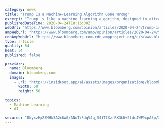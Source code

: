 ```yaml
---
category: news
title: "Trump Is a Machine-Learning Algorithm Gone Wrong"
excerpt: "Trump is like a machine learning algorithm, designed to attract maximum attention. He responds to positive and sometimes negative stimuli, focusing heavily on what"
publishedDateTime: 2020-04-24T18:16:00Z
webUrl: "https://www.bloomberg.com/opinion/articles/2020-04-24/trump-is-a-machine-learning-algorithm-gone-wrong"
ampWebUrl: "https://www.bloomberg.com/amp/opinion/articles/2020-04-24/trump-is-a-machine-learning-algorithm-gone-wrong"
cdnAmpWebUrl: "https://www-bloomberg-com.cdn.ampproject.org/c/s/www.bloomberg.com/amp/opinion/articles/2020-04-24/trump-is-a-machine-learning-algorithm-gone-wrong"
type: article
quality: 54
heat: 54
published: false

provider:
  name: Bloomberg
  domain: bloomberg.com
  images:
    - url: "https://insideout.app/ai/assets/images/organizations/bloomberg.com-50x50.jpg"
      width: 50
      height: 50

topics:
  - Machine Learning
  - AI

secured: "DkyxzHp2ZMHk3A2n6w0/ANoTiRdqVJqjS45T7XzrRK3b6+2tdcJWP9xpA5p/3QMQ/16OmG67Yv+hd4Gr7m9G0GSRiaLWHfjFj2ED4eIQPJqf2hmzg+5jIdQGcoWOf4Hx/YZjhXf9gJVTn18iCkHnnxoU/QrtzYKQ1mQJzqFyhq825WgbKiTq7UIutq54TjPO/Y6MZ2Rk0Nu5Bm2cu1CgIg5L+EdPYKLuGjB9iYISyAf9/CrbTLuYLB4m9vnd1aSqi4FzdUtNorPnXu3HdfrpnTJS3BApW3X9EngN9KcoNg08DJWMjk24TTUehVCPA2n1W7dzBRtjjbSapl2MrWdNiWwsQTt0YCVtlMXhU9n+j9Mq6kMJj3RyTukvj4GYdDeD/8iL9ZVyvX3AtO3U1O1WE5Wdq/t2Z6UOKhEuHxKAy6guaUU8GWWlf71yIa2+oeMddClbAUuTbf1uuO9TIe9xYUwkz/PvE19OJkTNrdm6SNs=;eBLXW6dCsyF/tlTH+X7A2Q=="
---
```


